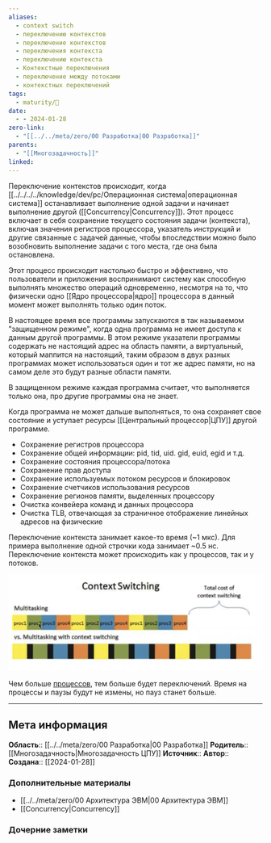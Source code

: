 ```yaml
---
aliases:
  - context switch
  - переключению контекстов
  - переключение контекстов
  - переключения контекста
  - переключению контекста
  - Контекстные переключения
  - переключение между потоками
  - контекстных переключений
tags:
  - maturity/🌱
date:
  - - 2024-01-28
zero-link:
  - "[[../../meta/zero/00 Разработка|00 Разработка]]"
parents:
  - "[[Многозадачность]]"
linked: 
---
```

Переключение контекстов происходит, когда [[../../../../knowledge/dev/pc/Операционная система|операционная система]] останавливает выполнение одной задачи и начинает выполнение другой ([[Concurrency|Concurrency]]). Этот процесс включает в себя сохранение текущего состояния задачи (контекста), включая значения регистров процессора, указатель инструкций и другие связанные с задачей данные, чтобы впоследствии можно было возобновить выполнение задачи с того места, где она была остановлена.

Этот процесс происходит настолько быстро и эффективно, что пользователи и приложения воспринимают систему как способную выполнять множество операций одновременно, несмотря на то, что физически одно [[Ядро процессора|ядро]] процессора в данный момент может выполнять только один поток.

В настоящее время все программы запускаются в так называемом "защищенном режиме", когда одна программа не имеет доступа к данным другой программы. В этом режиме указатели программы содержать не настоящий адрес на область памяти, а виртуальный, который маппится на настоящий, таким образом в двух разных программах может использоваться один и тот же адрес памяти, но на самом деле это будут разные области памяти.

В защищенном режиме каждая программа считает, что выполняется только она, про другие программы она не знает.

Когда программа не может дальше выполняться, то она сохраняет свое состояние и уступает ресурсы [[Центральный процессор|ЦПУ]] другой программе.
- Сохранение регистров процессора
- Сохранение общей информации: pid, tid, uid. gid, euid, egid и т.д.
- Сохранение состояния процессора/потока
- Сохранение прав доступа
- Сохранение используемых потоком ресурсов и блокировок
- Сохранение счетчиков использования ресурсов
- Сохранение регионов памяти, выделенных процессору
- Очистка конвейера команд и данных процессора
- Очистка TLB, отвечающая за страничное отображение линейных адресов на физические

Переключение контекста занимает какое-то время (~1 мкс). Для примера выполнение одной строчки кода занимает ~0.5 нс. Переключение контекста может происходить как у процессов, так и у потоков.

![](../../meta/files/images/Pasted%20image%2020240128143015.png)

Чем больше [процессов](Процесс%20ОС.md), тем больше будет переключений. Время на процессы и паузы будут не измены, но пауз станет больше.
***
## Мета информация
**Область**:: [[../../meta/zero/00 Разработка|00 Разработка]]
**Родитель**:: [[Многозадачность|Многозадачность ЦПУ]]
**Источник**:: 
**Автор**:: 
**Создана**:: [[2024-01-28]]
### Дополнительные материалы
- [[../../meta/zero/00 Архитектура ЭВМ|00 Архитектура ЭВМ]]
- [[Concurrency|Concurrency]]
### Дочерние заметки
<!-- QueryToSerialize: LIST FROM [[]] WHERE contains(Родитель, this.file.link) or contains(parents, this.file.link) -->
